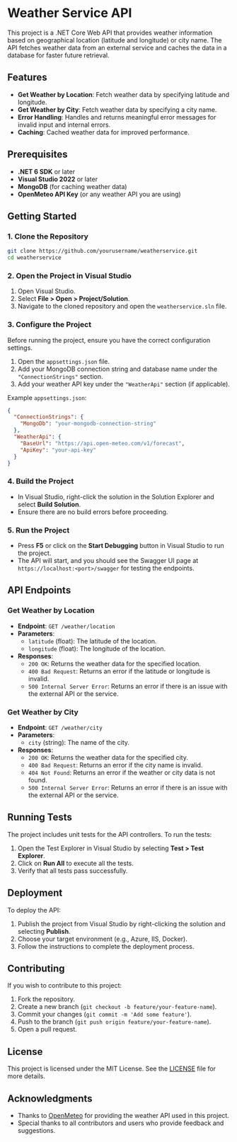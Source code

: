 # Weather Service API

This project is a .NET Core Web API that provides weather information based on geographical location (latitude and longitude) or city name. The API fetches weather data from an external service and caches the data in a database for faster future retrieval.

## Features

- **Get Weather by Location**: Fetch weather data by specifying latitude and longitude.
- **Get Weather by City**: Fetch weather data by specifying a city name.
- **Error Handling**: Handles and returns meaningful error messages for invalid input and internal errors.
- **Caching**: Cached weather data for improved performance.

## Prerequisites

- **.NET 6 SDK** or later
- **Visual Studio 2022** or later
- **MongoDB** (for caching weather data)
- **OpenMeteo API Key** (or any weather API you are using)

## Getting Started

### 1. Clone the Repository

```bash
git clone https://github.com/yourusername/weatherservice.git
cd weatherservice
```

### 2. Open the Project in Visual Studio

1. Open Visual Studio.
2. Select **File > Open > Project/Solution**.
3. Navigate to the cloned repository and open the `weatherservice.sln` file.

### 3. Configure the Project

Before running the project, ensure you have the correct configuration settings.

1. Open the `appsettings.json` file.
2. Add your MongoDB connection string and database name under the `"ConnectionStrings"` section.
3. Add your weather API key under the `"WeatherApi"` section (if applicable).

Example `appsettings.json`:

```json
{
  "ConnectionStrings": {
    "MongoDb": "your-mongodb-connection-string"
  },
  "WeatherApi": {
    "BaseUrl": "https://api.open-meteo.com/v1/forecast",
    "ApiKey": "your-api-key"
  }
}
```

### 4. Build the Project

- In Visual Studio, right-click the solution in the Solution Explorer and select **Build Solution**.
- Ensure there are no build errors before proceeding.

### 5. Run the Project

- Press **F5** or click on the **Start Debugging** button in Visual Studio to run the project.
- The API will start, and you should see the Swagger UI page at `https://localhost:<port>/swagger` for testing the endpoints.

## API Endpoints

### Get Weather by Location

- **Endpoint**: `GET /weather/location`
- **Parameters**:
  - `latitude` (float): The latitude of the location.
  - `longitude` (float): The longitude of the location.
- **Responses**:
  - `200 OK`: Returns the weather data for the specified location.
  - `400 Bad Request`: Returns an error if the latitude or longitude is invalid.
  - `500 Internal Server Error`: Returns an error if there is an issue with the external API or the service.

### Get Weather by City

- **Endpoint**: `GET /weather/city`
- **Parameters**:
  - `city` (string): The name of the city.
- **Responses**:
  - `200 OK`: Returns the weather data for the specified city.
  - `400 Bad Request`: Returns an error if the city name is invalid.
  - `404 Not Found`: Returns an error if the weather or city data is not found.
  - `500 Internal Server Error`: Returns an error if there is an issue with the external API or the service.

## Running Tests

The project includes unit tests for the API controllers. To run the tests:

1. Open the Test Explorer in Visual Studio by selecting **Test > Test Explorer**.
2. Click on **Run All** to execute all the tests.
3. Verify that all tests pass successfully.

## Deployment

To deploy the API:

1. Publish the project from Visual Studio by right-clicking the solution and selecting **Publish**.
2. Choose your target environment (e.g., Azure, IIS, Docker).
3. Follow the instructions to complete the deployment process.

## Contributing

If you wish to contribute to this project:

1. Fork the repository.
2. Create a new branch (`git checkout -b feature/your-feature-name`).
3. Commit your changes (`git commit -m 'Add some feature'`).
4. Push to the branch (`git push origin feature/your-feature-name`).
5. Open a pull request.

## License

This project is licensed under the MIT License. See the [LICENSE](LICENSE) file for more details.

## Acknowledgments

- Thanks to [OpenMeteo](https://open-meteo.com/) for providing the weather API used in this project.
- Special thanks to all contributors and users who provide feedback and suggestions.
